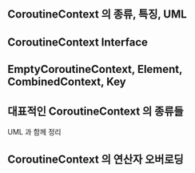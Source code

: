 ## CoroutineContext 의 종류, 특징, UML



## CoroutineContext Interface





## EmptyCoroutineContext, Element, CombinedContext, Key







## 대표적인 CoroutineContext 의 종류들

UML 과 함께 정리







## CoroutineContext 의 연산자 오버로딩

